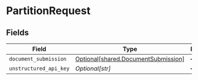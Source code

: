 # PartitionRequest


## Fields

| Field                                                                            | Type                                                                             | Required                                                                         | Description                                                                      |
| -------------------------------------------------------------------------------- | -------------------------------------------------------------------------------- | -------------------------------------------------------------------------------- | -------------------------------------------------------------------------------- |
| `document_submission`                                                            | [Optional[shared.DocumentSubmission]](../../models/shared/documentsubmission.md) | :heavy_minus_sign:                                                               | N/A                                                                              |
| `unstructured_api_key`                                                           | *Optional[str]*                                                                  | :heavy_minus_sign:                                                               | N/A                                                                              |